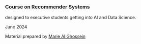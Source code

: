 ### Course on Recommender Systems

designed to executive students getting into AI and Data Science.

June 2024


Material prepared by [Marie Al Ghossein](https://www.linkedin.com/in/mariealghossein/)
